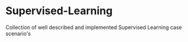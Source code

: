 # Supervised-Learning
Collection of well described and implemented Supervised Learning case scenario's
